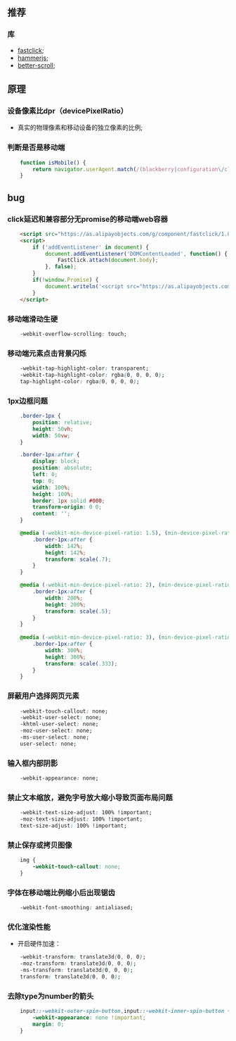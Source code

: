 ## 推荐

### 库
- [fastclick](https://github.com/ftlabs/fastclick);
- [hammerjs](http://hammerjs.github.io/);
- [better-scroll](https://ustbhuangyi.github.io/better-scroll/#/zh);

## 原理

### 设备像素比dpr（devicePixelRatio）
- 真实的物理像素和移动设备的独立像素的比例;

### 判断是否是移动端
```js
	function isMobile() {
		return navigator.userAgent.match(/(blackberry|configuration\/cldc|hp |hp-|htc |htc_|htc-|iemobile|kindle|midp|mmp|motorola|mobile|nokia|opera mini|opera |Googlebot-Mobile|YahooSeeker\/M1A1-R2D2|android|iphone|ipod|mobi|palm|palmos|pocket|portalmmm|ppc;|smartphone|sonyericsson|sqh|spv|symbian|treo|up.browser|up.link|vodafone|windows ce|xda |xda_)/i) ? true : false;
	}
```


## bug

### click延迟和兼容部分无promise的移动端web容器
```html
	<script src="https://as.alipayobjects.com/g/component/fastclick/1.0.6/fastclick.js"></script>
	<script>
		if ('addEventListener' in document) {
			document.addEventListener('DOMContentLoaded', function() {
				FastClick.attach(document.body);
			}, false);
		}
		if(!window.Promise) {
			document.writeln('<script src="https://as.alipayobjects.com/g/component/es6-promise/3.2.2/es6-promise.min.js"'+'>'+'<'+'/'+'script>');
		}
	</script>
```

### 移动端滑动生硬
```css
	-webkit-overflow-scrolling: touch;
```

### 移动端元素点击背景闪烁
```css
	-webkit-tap-highlight-color: transparent;
	-webkit-tap-highlight-color: rgba(0, 0, 0, 0);
	tap-highlight-color: rgba(0, 0, 0, 0);
```

### 1px边框问题
```css
	.border-1px {
		position: relative;
		height: 50vh;
		width: 50vw;
	}

	.border-1px:after {
		display: block;
		position: absolute;
		left: 0;
		top: 0;
		width: 100%;
		height: 100%;
		border: 1px solid #000;
		transform-origin: 0 0;
		content: '';
	}

	@media (-webkit-min-device-pixel-ratio: 1.5), (min-device-pixel-ratio: 1.5) {
		.border-1px:after {
			width: 142%; 
			height: 142%;
			transform: scale(.7); 
		}
	}

	@media (-webkit-min-device-pixel-ratio: 2), (min-device-pixel-ratio: 2) {
		.border-1px:after { 
			width: 200%; 
			height: 200%;
			transform: scale(.5);
		}
	}
	
	@media (-webkit-min-device-pixel-ratio: 3), (min-device-pixel-ratio: 3) {
		.border-1px:after { 
			width: 300%; 
			height: 300%;
			transform: scale(.333); 
		}
	}
```

### 屏蔽用户选择网页元素
```css
	-webkit-touch-callout: none;
	-webkit-user-select: none;
	-khtml-user-select: none;
	-moz-user-select: none;
	-ms-user-select: none;
	user-select: none;
```

### 输入框内部阴影
```css
	-webkit-appearance: none;
```

### 禁止文本缩放，避免字号放大缩小导致页面布局问题
```css
	-webkit-text-size-adjust: 100% !important;
	-moz-text-size-adjust: 100% !important;
	text-size-adjust: 100% !important;
```

### 禁止保存或拷贝图像
```css
	img	{
		-webkit-touch-callout: none;
	}
```

### 字体在移动端比例缩小后出现锯齿
```css
	-webkit-font-smoothing: antialiased;
```

### 优化渲染性能
- 开启硬件加速：
```css
	-webkit-transform: translate3d(0, 0, 0);
	-moz-transform: translate3d(0, 0, 0);
	-ms-transform: translate3d(0, 0, 0);
	transform: translate3d(0, 0, 0);
```

### 去除type为number的箭头
```css
	input::-webkit-outer-spin-button,input::-webkit-inner-spin-button {
		-webkit-appearance: none !important;
		margin: 0;
  	}
```